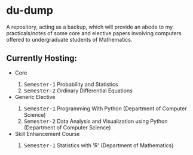 # du-dump
A repository, acting as a backup, which will provide an abode to my practicals/notes of some core and elective papers involving computers offered to undergraduate students of Mathematics.

## Currently Hosting:

<ul>
  <li>Core</li>
  <ol>
    <li><tt>Semester-1</tt> Probability and Statistics</li>
    <li><tt>Semester-2</tt> Ordinary Differential Equations</li>
  </ol>
  <li>Generic Elective</li>
  <ol>
    <li><tt>Semester-1</tt> Programming With Python (Department of Computer Science)</li>
    <li><tt>Semester-2</tt> Data Analysis and Visualization using Python (Department of Computer Science)</li>
  </ol>
  <li>Skill Enhancement Course</li>
  <ol>
    <li><tt>Semester-1</tt> Statistics with 'R' (Department of Mathematics)</li>
  </ol>
</ul>
